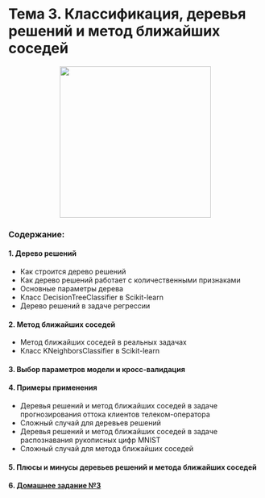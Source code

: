 # Тема 3. Классификация, деревья решений и метод ближайших соседей

<p align="center">
  <a href="https://habr.com/ru/company/ods/blog/323210/">
    <img height="300" src="https://miro.medium.com/max/1289/1*5Tt3NDpNobfU_YeKglBRyQ.jpeg">
  </a>
</p>

### Содержание:
#### 1. Дерево решений
* Как строится дерево решений
* Как дерево решений работает с количественными признаками
* Основные параметры дерева
* Класс DecisionTreeClassifier в Scikit-learn
* Дерево решений в задаче регрессии
#### 2. Метод ближайших соседей
* Метод ближайших соседей в реальных задачах
* Класс KNeighborsClassifier в Scikit-learn
#### 3. Выбор параметров модели и кросс-валидация
#### 4. Примеры применения
* Деревья решений и метод ближайших соседей в задаче прогнозирования оттока клиентов телеком-оператора
* Сложный случай для деревьев решений
* Деревья решений и метод ближайших соседей в задаче распознавания рукописных цифр MNIST
* Сложный случай для метода ближайших соседей
#### 5. Плюсы и минусы деревьев решений и метода ближайших соседей
#### 6. [Домашнее задание №3](topic03_decision_trees_knn/assignment)
